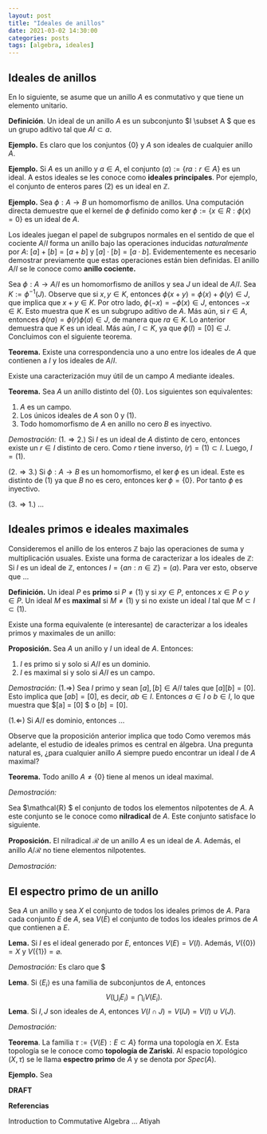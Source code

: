 ```yaml
---
layout: post
title: "Ideales de anillos"
date: 2021-03-02 14:30:00
categories: posts
tags: [algebra, ideales]
---
```


## Ideales de anillos

En lo siguiente, se asume que un anillo $A$ es conmutativo y que tiene un elemento unitario.

**Definición**. Un ideal de un anillo $A$ es un subconjunto $I \subset A $ que es un grupo aditivo tal que $AI \subset a$.

**Ejemplo.** Es claro que los conjuntos $\{0\}$ y $A$ son ideales de cualquier anillo $A$.

**Ejemplo.** Si $A$ es un anillo y $a \in A$, el conjunto $(a) := \{ra : r \in A \}$ es un ideal. A estos ideales se les conoce como **ideales principales**. Por ejemplo, el conjunto de enteros pares $(2)$ es un ideal en $\mathbb{Z}$. 

**Ejemplo.** Sea $\phi: A \rightarrow B$ un homomorfismo de anillos. Una computación directa demuestre que el kernel de $\phi$ definido como $\ker \phi := \{x \in R: \phi(x) = 0\}$ es un ideal de $A$.

Los ideales juegan el papel de subgrupos normales en el sentido de que el cociente $A / I$ forma un anillo bajo las operaciones inducidas *naturalmente* por $A$: $[a] + [b] = [a + b]$ y $[a] \cdot [b] = [a \cdot b]$. Evidementemente es necesario demostrar previamente que estas operaciones están bien definidas. El anillo $A/I$ se le conoce como **anillo cociente.**

Sea $\phi: A \rightarrow A/I$ es un homomorfismo de anillos y sea $J$ un ideal de $A/I$. Sea $K:= \phi^{-1}(J)$. Observe que si $x, y \in K$, entonces $\phi(x + y) = \phi(x) + \phi(y) \in J$, que implica que $x + y \in K$. Por otro lado, $\phi(-x) = - \phi(x) \in J$, entonces $-x \in K$. Esto muestra que $K$ es un subgrupo aditivo de $A$. Más aún, si $r \in A$, entonces $\phi(r a) = \phi(r) \phi(a) \in J$, de manera que $ra \in K$. Lo anterior demuestra que $K$ es un ideal. Más aún, $I \subset K$, ya que $\phi(I) = [0] \in J$. Concluimos con el siguiente teorema.

**Teorema.** Existe una correspondencia uno a uno entre los ideales de $A$ que contienen a $I$ y los ideales de $A/I$.

Existe una caracterización muy útil de un campo $A$ mediante ideales. 

**Teorema.** Sea $A$ un anillo distinto del $\{0\}$. Los siguientes son equivalentes:

1. $A$ es un campo.
2. Los únicos ideales de $A$ son $0$ y $(1)$. 
3. Todo homomorfismo de $A$ en anillo no cero $B$ es inyectivo. 

*Demostración:* $(1. \Rightarrow 2.)$ Si $I$ es un ideal de $A$ distinto de cero, entonces existe un $r \in I$ distinto de cero. Como $r$ tiene inverso, $(r) = (1)\subset I$. Luego, $I = (1)$.

$(2. \Rightarrow 3.)$ Si $\phi: A \rightarrow B$ es un homomorfismo, el $\ker \phi$ es un ideal. Este es distinto de $(1)$ ya que $B$ no es cero, entonces $\ker \phi = \{0\}$. Por tanto $\phi$ es inyectivo.

$(3. \Rightarrow 1.)$ ...

## Ideales primos e ideales maximales

Consideremos el anillo de los enteros $\mathbb{Z}$ bajo las operaciones de suma y multiplicación usuales. Existe una forma de caracterizar a los ideales de $\mathbb{Z}$: Si $I$ es un ideal de $\mathbb{Z}$, entonces $I = \{a n: n\in \mathbb{Z} \} = (a).$ Para ver esto, observe que ...

**Definición.** Un ideal $P$ es **primo** si $P \neq (1)$ y si $xy \in P$, entonces $x \in P$ o $y \in P$. Un ideal $M$ es **maximal** si $M \neq (1)$ y si no existe un ideal $I$ tal que $M \subset I \subset (1)$.

Existe una forma equivalente (e interesante) de caracterizar a los ideales primos y maximales de un anillo:

**Proposición.** Sea $A$ un anillo y $I$ un ideal de $A$. Entonces:

1.  $I$ es primo si y solo si $A/I$ es un dominio.
2. $I$ es maximal si y solo si $A/I$ es un campo.

*Demostración:* ($1. \Rightarrow$) Sea $I$ primo y sean $[a], [b] \in A/I$ tales que $[a][b] = [0]$. Esto implica que $[ab] = [0]$, es decir, $ab \in I$. Entonces $a \in I$ o $b \in I$, lo que muestra que $[a] = [0] $ o $[b] = [0]$. 

$(1. \Leftarrow)$ Si $A/I$ es dominio, entonces   ...

Observe que la proposición anterior implica que todo Como veremos más adelante, el estudio de ideales primos es central en álgebra. Una pregunta natural es, ¿para cualquier anillo $A$ siempre puedo encontrar un ideal $I$ de $A$ maximal?

**Teorema.** Todo anillo $A \neq \{0\}$ tiene al menos un ideal maximal.

*Demostración:*

Sea $\mathcal{R} $ el conjunto de todos los elementos nilpotentes de $A$. A este conjunto se le conoce como **nilradical** de $A$. Este conjunto satisface lo siguiente.

**Proposición.** El nilradical $\mathcal{R}$ de un anillo $A$ es un ideal de $A$. Además, el anillo $A/\mathcal{R}$ no tiene elementos nilpotentes.

*Demostración:*

## El espectro primo de un anillo

Sea $A$ un anillo y sea $X$ el conjunto de todos los ideales primos de $A$. Para cada conjunto $E$ de $A$, sea $V(E)$ el conjunto de todos los ideales primos de $A$ que contienen a $E$. 

**Lema.** Si $I$ es el ideal generado por $E$, entonces $V(E) = V(I)$. Además, $V(\{0\}) = X$ y $V(\{1\}) = \varnothing$.

*Demostración:* Es claro que $

**Lema**. Si $\langle E_i \rangle$ es una familia de subconjuntos de $A$, entonces
$$
V\left(\bigcup_{i} E_i\right) = \bigcap_{i} V(E_i).
$$
**Lema**. Si $I, J$ son ideales de $A$, entonces $V(I \cap J) = V(IJ) = V(I) \cup V(J)$.

*Demostración:*

**Teorema**. La familia $\tau := \{V(E) : E \subset A\}$ forma una topología en $X$. Esta topología se le conoce como **topología de Zariski**. Al espacio topológico $(X, \tau)$ se le llama **espectro primo** de $A$ y se denota por $Spec(A)$.

**Ejemplo.** Sea 

**DRAFT**

**Referencias**

Introduction to Commutative Algebra ... Atiyah